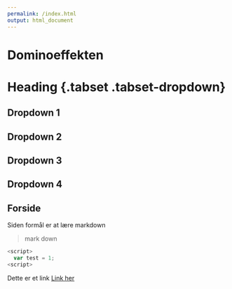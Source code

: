```yaml
---
permalink: /index.html
output: html_document
---
```


# Dominoeffekten

# Heading {.tabset .tabset-dropdown}

## Dropdown 1

## Dropdown 2

## Dropdown 3 

## Dropdown 4





## Forside

Siden formål er at lære markdown

> mark down

``` JavaScript
<script>
  var test = 1;
<script>
```

Dette er et link [Link her](google.com)
